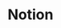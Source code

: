 ---
created: '2025-09-16T15:05:15.651238'
modified: '2025-09-16T15:05:51.714845'
ship_factor: 5
subtype: mcp-servers
tags: []
title: Notion
type: tool
version: 1
---